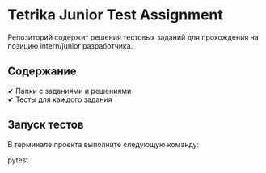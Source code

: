 # Tetrika Junior Test Assignment

Репозиторий содержит решения тестовых заданий для прохождения на позицию intern/junior разработчика.

## Содержание

✔ Папки с заданиями и решениями  
✔ Тесты для каждого задания

## Запуск тестов

В терминале проекта выполните следующую команду:

pytest

